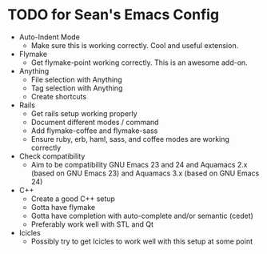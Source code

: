 TODO for Sean's Emacs Config
============================

* Auto-Indent Mode
    * Make sure this is working correctly. Cool and useful extension.
* Flymake
    * Get flymake-point working correctly. This is an awesome add-on.
* Anything
    * File selection with Anything
    * Tag selection with Anything
    * Create shortcuts
* Rails
    * Get rails setup working properly
    * Document different modes / command
    * Add flymake-coffee and flymake-sass
    * Ensure ruby, erb, haml, sass, and coffee modes are working correctly
* Check compatibility
    * Aim to be compatibility GNU Emacs 23 and 24 and Aquamacs 2.x (based on GNU Emacs 23) and Aquamacs 3.x (based on GNU Emacs 24)
* C++
    * Create a good C++ setup
    * Gotta have flymake
    * Gotta have completion with auto-complete and/or semantic (cedet)
    * Preferably work well with STL and Qt
* Icicles
    * Possibly try to get Icicles to work well with this setup at some point
